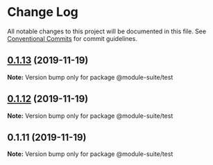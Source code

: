 # Change Log

All notable changes to this project will be documented in this file.
See [Conventional Commits](https://conventionalcommits.org) for commit guidelines.

## [0.1.13](https://github.com/zelzen/module-suite/compare/@module-suite/test@0.1.12...@module-suite/test@0.1.13) (2019-11-19)

**Note:** Version bump only for package @module-suite/test





## [0.1.12](https://github.com/zelzen/module-suite/compare/@module-suite/test@0.1.11...@module-suite/test@0.1.12) (2019-11-19)

**Note:** Version bump only for package @module-suite/test





## 0.1.11 (2019-11-19)

**Note:** Version bump only for package @module-suite/test
